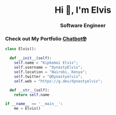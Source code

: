 
<h1 align="center">Hi 👋, I'm Elvis</h1>
<h3 align="center">Software Engineer</h3>

<h3>Check out My Portfolio <a href="[https://www.example.com](https://whatsappchat-my-portfolio.vercel.app/
)">Chatbot🤓</a></h3>


```python
class Elvis():
    
  def __init__(self):
    self.name = "Kipkemoi Elvis";
    self.username = "DynastyElvis";
    self.location = "Nairobi, Kenya";
    self.twitter = "@Dynastyelvis";
    self.web = "https://g.dev/dynastyelvis";
  
  def __str__(self):
    return self.name

if __name__ == '__main__':
    me = Elvis()
```

<br>
